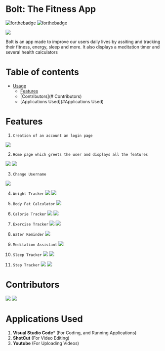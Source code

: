 # Bolt: The Fitness App

[![forthebadge](https://forthebadge.com/images/badges/made-with-python.svg)](https://forthebadge.com)
[![forthebadge](http://forthebadge.com/images/badges/built-with-love.svg)](http://forthebadge.com)


![](https://media.discordapp.net/attachments/1031232821815169048/1032896415808094238/made-by-prahaas-ishan-devarsh.png)



Bolt is an app made to improve our users daily lives by assiting and tracking their fitness, energy, sleep and more. 
It also displays a meditation timer and several health calculators

# Table of contents

- [Usage](#usage)
    - [Features](#Features)
    - [Contributors](# Contributors)
    - [Applications Used](#Applications Used)


# Features


1. `Creation of an account an login page`

![](https://cdn.discordapp.com/attachments/1031232821815169048/1032887273227829258/Screenshot_6.png)

2. `Home page which greets the user and displays all the features`

![](https://media.discordapp.net/attachments/1031232821815169048/1032901124191166474/Screenshot_5.png?width=912&height=513)
![](https://media.discordapp.net/attachments/1031232821815169048/1032901124606410762/Screenshot_6.png?width=912&height=513)

3. `Change Username`

![](https://cdn.discordapp.com/attachments/1031232821815169048/1032919622858592276/unknown.png)

4. `Weight Tracker`
![](https://cdn.discordapp.com/attachments/1031232821815169048/1032908233960079410/Screenshot_10.png)
![](https://user-images.githubusercontent.com/115386347/197129246-169e4f5b-b1c8-420a-8c82-6710a5f7afc0.png)

5. `Body Fat Calculator`
![](https://cdn.discordapp.com/attachments/1031232821815169048/1032911979276402739/unknown.png)

6. `Calorie Tracker`
![](https://cdn.discordapp.com/attachments/1031232821815169048/1032920656448323604/unknown.png)
![](https://cdn.discordapp.com/attachments/1031232821815169048/1032921088168046652/unknown.png)

7. `Exercise Tracker`
![](https://cdn.discordapp.com/attachments/1031232821815169048/1032922433478479882/unknown.png)
![](https://cdn.discordapp.com/attachments/1031232821815169048/1032922491930288178/unknown.png)

8. `Water Reminder`
![](https://user-images.githubusercontent.com/115386347/197185248-2cffa8a6-f39b-4077-9619-2e8fd2abd4d2.png)

9. `Meditation Assistant`
![](https://media.discordapp.net/attachments/1031232821815169048/1032937385308192828/unknown.png?width=1203&height=617)

10. `Sleep Tracker`
![](https://media.discordapp.net/attachments/1031232821815169048/1032937705723670588/unknown.png?width=1125&height=639)
![](https://media.discordapp.net/attachments/1031232821815169048/1032937811944419348/unknown.png?width=1124&height=639)

11. `Step Tracker`
![](https://media.discordapp.net/attachments/1031232821815169048/1032938066739990549/unknown.png?width=1124&height=639)
![](https://media.discordapp.net/attachments/1031232821815169048/1032938143567061022/unknown.png?width=1124&height=639)


# Contributors

![](https://media.discordapp.net/attachments/1031232821815169048/1032986958856716368/anythincodes-discord_-anythin6318_1.png)
![](https://media.discordapp.net/attachments/1031232821815169048/1032986959175491664/devarsh-discord_-jeffybb1218.png)


# Applications Used


1. **Visual Studio Code*** (For Coding, and Running Applications)
2. **ShotCut** (For Video Editing)
3. **Youtube** (For Uploading Videos)

